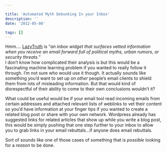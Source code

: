 ```yaml
---

title: 'Automated Myth Debunking In your Inbox'
description: ''
date: '2012-05-08'

tags: []
---
```


Hmm…. [LazyTruth](http://www.lazytruth.com/) is “_an_ _inbox widget that surfaces vetted information when you receive an email forward full of political myths, urban rumors, or security threats.”_  
I don’t know how complicated their analysis is but this would be a fascinating machine learning problem if you wanted to really follow it through. I’m not sure who would use it though. It actually sounds like something you’d want to set up on _other_ people’s email clients to shield them from lots of misleading information. But that would kind of disrespectful of their ability to come to their own conclusions wouldn’t it?  

What could be useful would be if your email tool read incoming emails from certain addresses and attached relevant lists of weblinks to vet their content so you’d have information at your finger tips if you wanted to create a related blog post or share with your own network. Wordpress already has suggested links for related articles that show up while you write a blog post, this would be simply pushing that one step further to your inbox to allow you to grab links in your email rebuttals…if anyone does email rebuttals.  

Sort of sounds like one of those cases of something that is _possible_ looking for a _reason_ to be done.
